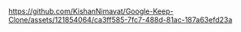 # 

https://github.com/KishanNimavat/Google-Keep-Clone/assets/121854064/ca3ff585-7fc7-488d-81ac-187a63efd23a

